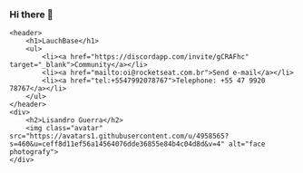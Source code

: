 ### Hi there 👋

<!--
**LisandroGuerra/LisandroGuerra** is a ✨ _special_ ✨ repository because its `README.md` (this file) appears on your GitHub profile.

Here are some ideas to get you started:

- 🔭 I’m currently working on ...
- 🌱 I’m currently learning ...
- 👯 I’m looking to collaborate on ...
- 🤔 I’m looking for help with ...
- 💬 Ask me about ...
- 📫 How to reach me: ...
- 😄 Pronouns: ...
- ⚡ Fun fact: ...
-->
<!DOCTYPE html>
<html lang="en">
<head>
    <meta charset="UTF-8">
    <meta name="viewport" content="width=device-width, initial-scale=1.0">
    <link rel="shortcut icon" href="favicon.ico" type="image/x-icon">
    <link rel="stylesheet" href="style.css">
    <title>LauchBase</title>
</head>
<body>

    <header>
        <h1>LauchBase</h1>
        <ul>
            <li><a href="https://discordapp.com/invite/gCRAFhc" target="_blank">Community</a></li>
            <li><a href="mailto:oi@rocketseat.com.br">Send e-mail</a></li>
            <li><a href="tel:+5547992078767">Telephone: +55 47 9920 78767</a></li>
        </ul> 
    </header>
    <div>
        <h2>Lisandro Guerra</h2>
        <img class="avatar" src="https://avatars1.githubusercontent.com/u/4958565?s=460&u=ceff8d11ef56a14564076dde36855e84b4c04d8d&v=4" alt="face photografy">
    </div>

</body>                                         
</html>
